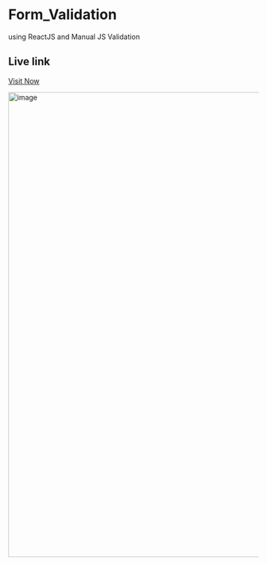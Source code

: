 # Form_Validation

using ReactJS and Manual JS Validation

## Live link

<a href='https://form-validation-i54j.onrender.com'>Visit Now</a>

<img width="935" alt="image" src="https://github.com/user-attachments/assets/2dbf8696-5aa9-4e82-b44b-caec2af7b6be" />

